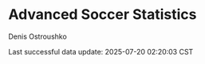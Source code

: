 # Advanced Soccer Statistics
Denis Ostroushko

<!-- gfm -->

Last successful data update: 2025-07-20 02:20:03 CST
